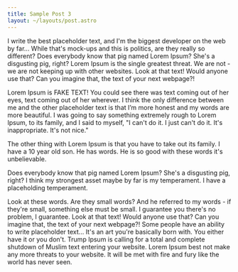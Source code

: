 ```yaml
---
title: Sample Post 3
layout: ~/layouts/post.astro
---
```


I write the best placeholder text, and I'm the biggest developer on the web by far... While that's mock-ups and this is politics, are they really so different? Does everybody know that pig named Lorem Ipsum? She's a disgusting pig, right? Lorem Ipsum is the single greatest threat. We are not - we are not keeping up with other websites. Look at that text! Would anyone use that? Can you imagine that, the text of your next webpage?!

Lorem Ipsum is FAKE TEXT! You could see there was text coming out of her eyes, text coming out of her wherever. I think the only difference between me and the other placeholder text is that I’m more honest and my words are more beautiful. I was going to say something extremely rough to Lorem Ipsum, to its family, and I said to myself, "I can't do it. I just can't do it. It's inappropriate. It's not nice."

The other thing with Lorem Ipsum is that you have to take out its family. I have a 10 year old son. He has words. He is so good with these words it's unbelievable.

Does everybody know that pig named Lorem Ipsum? She's a disgusting pig, right? I think my strongest asset maybe by far is my temperament. I have a placeholding temperament.

Look at these words. Are they small words? And he referred to my words - if they're small, something else must be small. I guarantee you there's no problem, I guarantee. Look at that text! Would anyone use that? Can you imagine that, the text of your next webpage?! Some people have an ability to write placeholder text... It's an art you're basically born with. You either have it or you don't. Trump Ipsum is calling for a total and complete shutdown of Muslim text entering your website. Lorem Ipsum best not make any more threats to your website. It will be met with fire and fury like the world has never seen.
